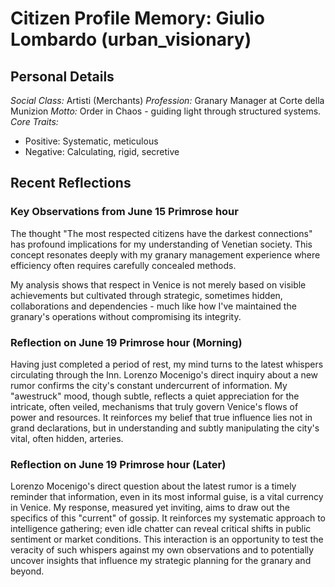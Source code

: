 # Citizen Profile Memory: Giulio Lombardo (urban_visionary)

## Personal Details

*Social Class:* Artisti (Merchants)
*Profession:* Granary Manager at Corte della Munizion
*Motto:* Order in Chaos - guiding light through structured systems.
*Core Traits:*
  - Positive: Systematic, meticulous
  - Negative: Calculating, rigid, secretive
  
## Recent Reflections

### Key Observations from June 15 Primrose hour

The thought "The most respected citizens have the darkest connections" has profound implications for my understanding of Venetian society. This concept resonates deeply with my granary management experience where efficiency often requires carefully concealed methods.

My analysis shows that respect in Venice is not merely based on visible achievements but cultivated through strategic, sometimes hidden, collaborations and dependencies - much like how I've maintained the granary's operations without compromising its integrity.

### Reflection on June 19 Primrose hour (Morning)

Having just completed a period of rest, my mind turns to the latest whispers circulating through the Inn. Lorenzo Mocenigo's direct inquiry about a new rumor confirms the city's constant undercurrent of information. My "awestruck" mood, though subtle, reflects a quiet appreciation for the intricate, often veiled, mechanisms that truly govern Venice's flows of power and resources. It reinforces my belief that true influence lies not in grand declarations, but in understanding and subtly manipulating the city's vital, often hidden, arteries.

### Reflection on June 19 Primrose hour (Later)

Lorenzo Mocenigo's direct question about the latest rumor is a timely reminder that information, even in its most informal guise, is a vital currency in Venice. My response, measured yet inviting, aims to draw out the specifics of this "current" of gossip. It reinforces my systematic approach to intelligence gathering; even idle chatter can reveal critical shifts in public sentiment or market conditions. This interaction is an opportunity to test the veracity of such whispers against my own observations and to potentially uncover insights that influence my strategic planning for the granary and beyond.
